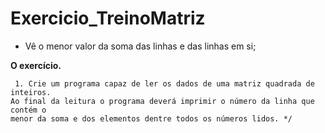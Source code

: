 # Exercicio_TreinoMatriz
- Vê o menor valor da soma das linhas e das linhas em si;

**O exercício.**
```
 1. Crie um programa capaz de ler os dados de uma matriz quadrada de inteiros.
Ao final da leitura o programa deverá imprimir o número da linha que contém o
menor da soma e dos elementos dentre todos os números lidos. */
```
